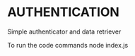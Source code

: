 # AUTHENTICATION
Simple authenticator and data retriever

To run the code commands
     node index.js
